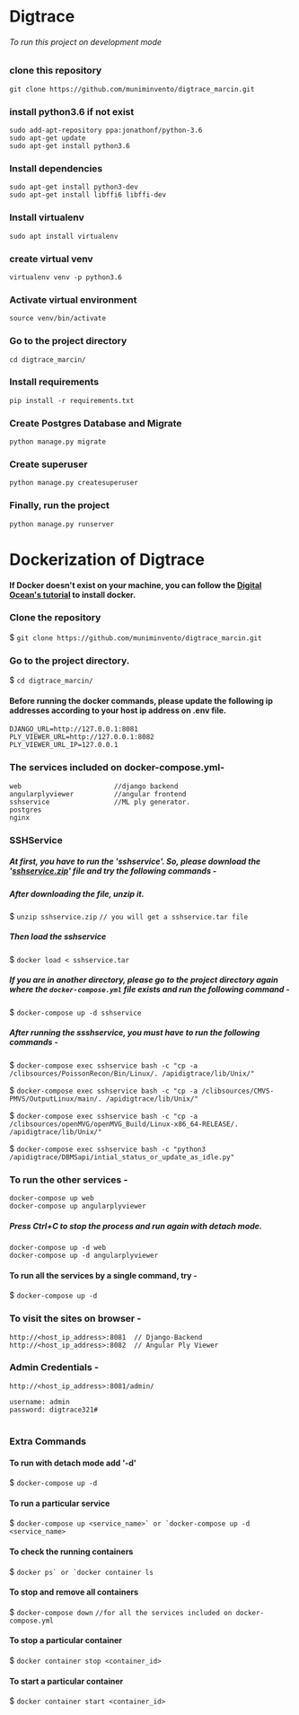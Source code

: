 # Digtrace 
###### To run this project on development mode

### clone this repository 

`git clone https://github.com/muniminvento/digtrace_marcin.git`

### install python3.6 if not exist
```
sudo add-apt-repository ppa:jonathonf/python-3.6
sudo apt-get update
sudo apt-get install python3.6
```
### Install dependencies
```
sudo apt-get install python3-dev
sudo apt-get install libffi6 libffi-dev
```

### Install virtualenv

`sudo apt install virtualenv`

### create virtual venv

`virtualenv venv -p python3.6`

### Activate virtual environment

`source venv/bin/activate`

### Go to the project directory
`cd digtrace_marcin/`

### Install requirements

`pip install -r requirements.txt`


### Create Postgres Database and Migrate

`python manage.py migrate`

### Create superuser

`python manage.py createsuperuser`


### Finally, run the project

`python manage.py runserver`

#
# Dockerization of Digtrace

#### If Docker doesn't exist on your machine, you can follow the [Digital Ocean's tutorial](https://www.digitalocean.com/community/tutorials/how-to-install-and-use-docker-on-ubuntu-18-04) to install docker. 

### Clone the repository
$ ```git clone https://github.com/muniminvento/digtrace_marcin.git```

### Go to the project directory.

$ ```cd digtrace_marcin/```

#### Before running the docker commands, please update the following ip addresses according to your host ip address on .env file.
```
DJANGO_URL=http://127.0.0.1:8081
PLY_VIEWER_URL=http://127.0.0.1:8082
PLY_VIEWER_URL_IP=127.0.0.1
```

### The services included on docker-compose.yml-
``` 
web                       //django backend
angularplyviewer          //angular frontend
sshservice                //ML ply generator.
postgres
nginx
```

### SSHService
##### At first, you have to run the 'sshservice'. So, please download the '[sshservice.zip](https://drive.google.com/file/d/10uLNgK2zFlocC_lin1l79c879EnPDC4E/view)' file and try the following commands -
##### After downloading the file, unzip it.
$ ```unzip sshservice.zip```   `// you will get a sshservice.tar file`
##### Then load the sshservice
$ ```docker load < sshservice.tar```

##### If you are in another directory, please go to the project directory again where the `docker-compose.yml` file exists and run the following command -

$ ```docker-compose up -d sshservice```


##### After running the ssshservice, you must have to run the following commands -

$ ```docker-compose exec sshservice bash -c "cp -a /clibsources/PoissonRecon/Bin/Linux/. /apidigtrace/lib/Unix/"```

$ ```docker-compose exec sshservice bash -c "cp -a /clibsources/CMVS-PMVS/OutputLinux/main/. /apidigtrace/lib/Unix/"```

$ ```docker-compose exec sshservice bash -c "cp -a /clibsources/openMVG/openMVG_Build/Linux-x86_64-RELEASE/. /apidigtrace/lib/Unix/"```

$ ```docker-compose exec sshservice bash -c "python3 /apidigtrace/DBMSapi/intial_status_or_update_as_idle.py"```

### To run the other services -
```
docker-compose up web                
docker-compose up angularplyviewer
```
##### Press Ctrl+C to stop the process and run again with detach mode.
```
docker-compose up -d web                
docker-compose up -d angularplyviewer
```
#### To run all the services by a single command, try -
$ ```docker-compose up -d```

### To visit the sites on browser -
```
http://<host_ip_address>:8081  // Django-Backend
http://<host_ip_address>:8082  // Angular Ply Viewer
```
### Admin Credentials -
```
http://<host_ip_address>:8081/admin/

username: admin
password: digtrace321#
```

#
### Extra Commands

#### To run with detach mode add '-d'
$ ```docker-compose up -d```

#### To run a particular service
$ ```docker-compose up <service_name>` or `docker-compose up -d <service_name>```

#### To check the running containers
$ ```docker ps` or `docker container ls```

#### To stop and remove all containers 
$ ```docker-compose down``` `//for all the services included on docker-compose.yml`

#### To stop a particular container
$ ```docker container stop <container_id>```
#### To start a particular container
$ ```docker container start <container_id>```